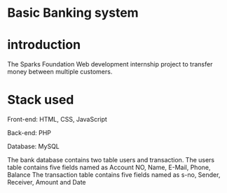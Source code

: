 # Basic Banking system

# introduction
The Sparks Foundation Web development internship project to transfer money between multiple customers.

# Stack used
Front-end: HTML, CSS, JavaScript

Back-end: PHP

Database: MySQL

The bank database contains two table users and transaction.
The users table contains five fields named as Account NO, Name, E-Mail, Phone, Balance
The transaction table contains five fields named as s-no, Sender, Receiver, Amount and Date


